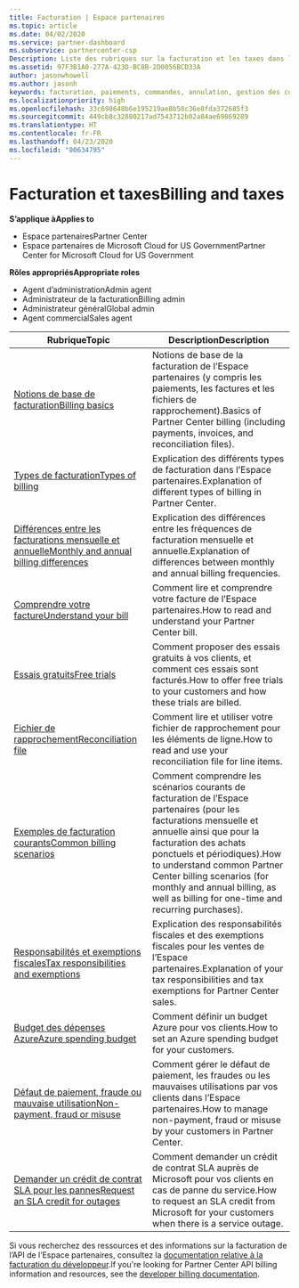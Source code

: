 ```yaml
---
title: Facturation | Espace partenaires
ms.topic: article
ms.date: 04/02/2020
ms.service: partner-dashboard
ms.subservice: partnercenter-csp
Description: Liste des rubriques sur la facturation et les taxes dans l’Espace partenaires, notamment des informations sur les ressources de facturation, les factures, la facturation CSP et les taxes.
ms.assetid: 97F3B1A0-277A-423D-BC8B-2D0056BCD33A
author: jasonwhowell
ms.author: jasonh
keywords: facturation, paiements, commandes, annulation, gestion des commandes, absence de paiement, fraude, mauvaise utilisation, taxes, exonérations fiscales, fichiers de rapprochement, fichier de rapprochement
ms.localizationpriority: high
ms.openlocfilehash: 33c698648b6e195219ae8b58c36e8fda372685f3
ms.sourcegitcommit: 449cb8c32880217ad7543712b02a84ae69869289
ms.translationtype: HT
ms.contentlocale: fr-FR
ms.lasthandoff: 04/23/2020
ms.locfileid: "80634795"
---
```

# <a name="billing-and-taxes"></a><span data-ttu-id="2121b-104">Facturation et taxes</span><span class="sxs-lookup"><span data-stu-id="2121b-104">Billing and taxes</span></span>

<span data-ttu-id="2121b-105">**S’applique à**</span><span class="sxs-lookup"><span data-stu-id="2121b-105">**Applies to**</span></span>

- <span data-ttu-id="2121b-106">Espace partenaires</span><span class="sxs-lookup"><span data-stu-id="2121b-106">Partner Center</span></span>
- <span data-ttu-id="2121b-107">Espace partenaires de Microsoft Cloud for US Government</span><span class="sxs-lookup"><span data-stu-id="2121b-107">Partner Center for Microsoft Cloud for US Government</span></span>

<span data-ttu-id="2121b-108">**Rôles appropriés**</span><span class="sxs-lookup"><span data-stu-id="2121b-108">**Appropriate roles**</span></span>

- <span data-ttu-id="2121b-109">Agent d’administration</span><span class="sxs-lookup"><span data-stu-id="2121b-109">Admin agent</span></span>
- <span data-ttu-id="2121b-110">Administrateur de la facturation</span><span class="sxs-lookup"><span data-stu-id="2121b-110">Billing admin</span></span>
- <span data-ttu-id="2121b-111">Administrateur général</span><span class="sxs-lookup"><span data-stu-id="2121b-111">Global admin</span></span>
- <span data-ttu-id="2121b-112">Agent commercial</span><span class="sxs-lookup"><span data-stu-id="2121b-112">Sales agent</span></span>

| <span data-ttu-id="2121b-113">Rubrique</span><span class="sxs-lookup"><span data-stu-id="2121b-113">Topic</span></span> | <span data-ttu-id="2121b-114">Description</span><span class="sxs-lookup"><span data-stu-id="2121b-114">Description</span></span> |
| ----- | ----------- |
| [<span data-ttu-id="2121b-115">Notions de base de facturation</span><span class="sxs-lookup"><span data-stu-id="2121b-115">Billing basics</span></span>](billing-basics.md) | <span data-ttu-id="2121b-116">Notions de base de la facturation de l’Espace partenaires (y compris les paiements, les factures et les fichiers de rapprochement).</span><span class="sxs-lookup"><span data-stu-id="2121b-116">Basics of Partner Center billing (including payments, invoices, and reconciliation files).</span></span> |
| [<span data-ttu-id="2121b-117">Types de facturation</span><span class="sxs-lookup"><span data-stu-id="2121b-117">Types of billing</span></span>](billing-different-types.md) | <span data-ttu-id="2121b-118">Explication des différents types de facturation dans l’Espace partenaires.</span><span class="sxs-lookup"><span data-stu-id="2121b-118">Explanation of different types of billing in Partner Center.</span></span> |
| [<span data-ttu-id="2121b-119">Différences entre les facturations mensuelle et annuelle</span><span class="sxs-lookup"><span data-stu-id="2121b-119">Monthly and annual billing differences</span></span>](billing-annual-monthly.md) | <span data-ttu-id="2121b-120">Explication des différences entre les fréquences de facturation mensuelle et annuelle.</span><span class="sxs-lookup"><span data-stu-id="2121b-120">Explanation of differences between monthly and annual billing frequencies.</span></span> |
| [<span data-ttu-id="2121b-121">Comprendre votre facture</span><span class="sxs-lookup"><span data-stu-id="2121b-121">Understand your bill</span></span>](read-your-bill.md) | <span data-ttu-id="2121b-122">Comment lire et comprendre votre facture de l’Espace partenaires.</span><span class="sxs-lookup"><span data-stu-id="2121b-122">How to read and understand your Partner Center bill.</span></span> |
| [<span data-ttu-id="2121b-123">Essais gratuits</span><span class="sxs-lookup"><span data-stu-id="2121b-123">Free trials</span></span>](offer-your-customers-trials-of-microsoft-products.md) | <span data-ttu-id="2121b-124">Comment proposer des essais gratuits à vos clients, et comment ces essais sont facturés.</span><span class="sxs-lookup"><span data-stu-id="2121b-124">How to offer free trials to your customers and how these trials are billed.</span></span> |
| [<span data-ttu-id="2121b-125">Fichier de rapprochement</span><span class="sxs-lookup"><span data-stu-id="2121b-125">Reconciliation file</span></span>](use-the-reconciliation-files.md) | <span data-ttu-id="2121b-126">Comment lire et utiliser votre fichier de rapprochement pour les éléments de ligne.</span><span class="sxs-lookup"><span data-stu-id="2121b-126">How to read and use your reconciliation file for line items.</span></span> |
| [<span data-ttu-id="2121b-127">Exemples de facturation courants</span><span class="sxs-lookup"><span data-stu-id="2121b-127">Common billing scenarios</span></span>](common-billing-scenarios.md) | <span data-ttu-id="2121b-128">Comment comprendre les scénarios courants de facturation de l’Espace partenaires (pour les facturations mensuelle et annuelle ainsi que pour la facturation des achats ponctuels et périodiques).</span><span class="sxs-lookup"><span data-stu-id="2121b-128">How to understand common Partner Center billing scenarios (for monthly and annual billing, as well as billing for one-time and recurring purchases).</span></span> |
| [<span data-ttu-id="2121b-129">Responsabilités et exemptions fiscales</span><span class="sxs-lookup"><span data-stu-id="2121b-129">Tax responsibilities and exemptions</span></span>](tax-and-tax-exemptions.md) | <span data-ttu-id="2121b-130">Explication des responsabilités fiscales et des exemptions fiscales pour les ventes de l’Espace partenaires.</span><span class="sxs-lookup"><span data-stu-id="2121b-130">Explanation of your tax responsibilities and tax exemptions for Partner Center sales.</span></span> |
| [<span data-ttu-id="2121b-131">Budget des dépenses Azure</span><span class="sxs-lookup"><span data-stu-id="2121b-131">Azure spending budget</span></span>](set-an-azure-spending-budget-for-your-customers.md) | <span data-ttu-id="2121b-132">Comment définir un budget Azure pour vos clients.</span><span class="sxs-lookup"><span data-stu-id="2121b-132">How to set an Azure spending budget for your customers.</span></span> |
| [<span data-ttu-id="2121b-133">Défaut de paiement, fraude ou mauvaise utilisation</span><span class="sxs-lookup"><span data-stu-id="2121b-133">Non-payment, fraud or misuse</span></span>](non-payment--fraud--or-misuse.md) | <span data-ttu-id="2121b-134">Comment gérer le défaut de paiement, les fraudes ou les mauvaises utilisations par vos clients dans l’Espace partenaires.</span><span class="sxs-lookup"><span data-stu-id="2121b-134">How to manage non-payment, fraud or misuse by your customers in Partner Center.</span></span> |
| [<span data-ttu-id="2121b-135">Demander un crédit de contrat SLA pour les pannes</span><span class="sxs-lookup"><span data-stu-id="2121b-135">Request an SLA credit for outages</span></span>](request-credit.md) | <span data-ttu-id="2121b-136">Comment demander un crédit de contrat SLA auprès de Microsoft pour vos clients en cas de panne du service.</span><span class="sxs-lookup"><span data-stu-id="2121b-136">How to request an SLA credit from Microsoft for your customers when there is a service outage.</span></span> |

<span data-ttu-id="2121b-137">Si vous recherchez des ressources et des informations sur la facturation de l’API de l’Espace partenaires, consultez la [documentation relative à la facturation du développeur](https://docs.microsoft.com/partner-center/develop/manage-billing).</span><span class="sxs-lookup"><span data-stu-id="2121b-137">If you're looking for Partner Center API billing information and resources, see the [developer billing documentation](https://docs.microsoft.com/partner-center/develop/manage-billing).</span></span>

